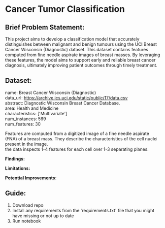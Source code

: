 # Cancer Tumor Classification

## Brief Problem Statement:
This project aims to develop a classification model that accurately distinguishes between malignant and benign tumours using the UCI Breast Cancer Wisconsin (Diagnostic) dataset. This dataset contains features computed from fine needle aspirate images of breast masses. By leveraging these features, the model aims to support early and reliable breast cancer diagnosis, ultimately improving patient outcomes through timely treatment.



## Dataset: 
name: Breast Cancer Wisconsin (Diagnostic)  
data_url: https://archive.ics.uci.edu/static/public/17/data.csv  
abstract: Diagnostic Wisconsin Breast Cancer Database.  
area: Health and Medicine  
characteristics: ['Multivariate']  
num_instances: 569  
num_features: 30  

Features are computed from a digitized image of a fine needle aspirate (FNA) of a breast mass.  They describe the characteristics of the cell nuclei present in the image.  
the data inspects 1-4 features for each cell over 1-3 separating planes.


**Findings:**



**Limitations:**



**Potential Improvements:**
     


## Guide:

1. Download repo
2. Install any requirements from the 'requirements.txt' file that you might have missing or not up to date
3. Run notebook
